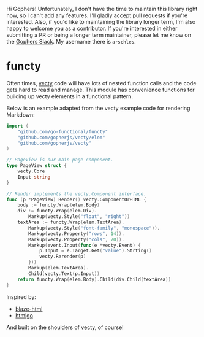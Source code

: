 Hi Gophers! Unfortunately, I don't have the time to maintain this library right now, so I can't add any features. I'll gladly accept pull requests if you're interested. Also, if you'd like to maintaining the library longer term, I'm also happy to welcome you as a contributor. If you're interested in either submitting a PR or being a longer term maintainer, please let me know on the [Gophers Slack](https://invite.slack.golangbridge.org/). My username there is `arschles`.

# functy

Often times, [vecty](https://github.com/gopherjs/vecty) code will have lots of nested function calls and the code gets hard to read and manage. This module has convenience functions for building up vecty elements in a functional pattern.

Below is an example adapted from the vecty example code for rendering Markdown:

```go
import (
    "github.com/go-functional/functy"
    "github.com/gopherjs/vecty/elem"
    "github.com/gopherjs/vecty"
)

// PageView is our main page component.
type PageView struct {
    vecty.Core
    Input string
}

// Render implements the vecty.Component interface.
func (p *PageView) Render() vecty.ComponentOrHTML {
    body := functy.Wrap(elem.Body)
    div := functy.Wrap(elem.Div).
        Markup(vecty.Style("float", "right"))
    textArea := functy.Wrap(elem.TextArea).
        Markup(vecty.Style("font-family", "monospace")).
        Markup(vecty.Property("rows", 14)).
        Markup(vecty.Property("cols", 70)).
        Markup(event.Input(func(e *vecty.Event) {
            p.Input = e.Target.Get("value").Strting()
            vecty.Rerender(p)
        }))
        Markup(elem.TextArea).
        Child(vecty.Text(p.Input))
    return functy.Wrap(elem.Body).Child(div.Child(textArea))
}
```

Inspired by:

- [blaze-html](https://jaspervdj.be/blaze/tutorial.html)
- [htmlgo](https://github.com/julvo/htmlgo)

And built on the shoulders of [vecty](https://github.com/gopherjs/vecty), of course!
